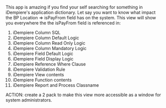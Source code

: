 This app is amazing if you find your self searching for something in iDempiere's application dictionary. 
Let say you want to know what impact the BP Location => isPayFrom field has on the system. This view will show you everywhere the the isPayFrom field is referenced in:

1. iDempiere Column SQL
1. iDempiere Column Default Logic
1. iDempiere Column Read Only Logic
1. iDempiere Column Mandatory Logic
1. iDempiere Field Default Logic
1. iDempiere Field Display Logic
1. iDempiere Reference Where Clause
1. iDempiere Validation Rule
1. iDempiere View contents
1. iDempiere Function contents
1. iDempiere Report and Process Classname

ACTION: create a 2 pack to make this view more accessible as a window for system administrators.